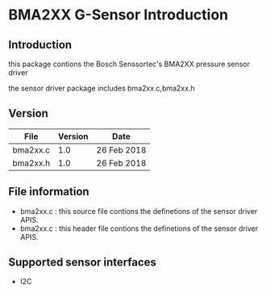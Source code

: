 # BMA2XX G-Sensor Introduction
## Introduction
this package contions the Bosch Senssortec's BMA2XX pressure sensor driver

the sensor driver package includes bma2xx.c,bma2xx.h

## Version
File       |   Version   |   Date
-----------| ----------- | --------- 
bma2xx.c   |     1.0     |   26 Feb 2018
bma2xx.h   |     1.0     |   26 Feb 2018

## File information
* bma2xx.c : this source file contions the definetions of the sensor driver APIS.
* bma2xx.c : this header file contions the definetions of the sensor driver APIS.

## Supported sensor interfaces
* I2C

